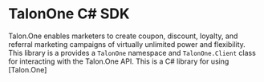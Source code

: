 # TalonOne C# SDK

Talon.One enables marketers to create coupon, discount, loyalty, and referral marketing campaigns of virtually unlimited power and flexibility. This library is a provides a `TalonOne` namespace and `TalonOne.Client` class for interacting with the Talon.One API.
This is a C# library for using [Talon.One]